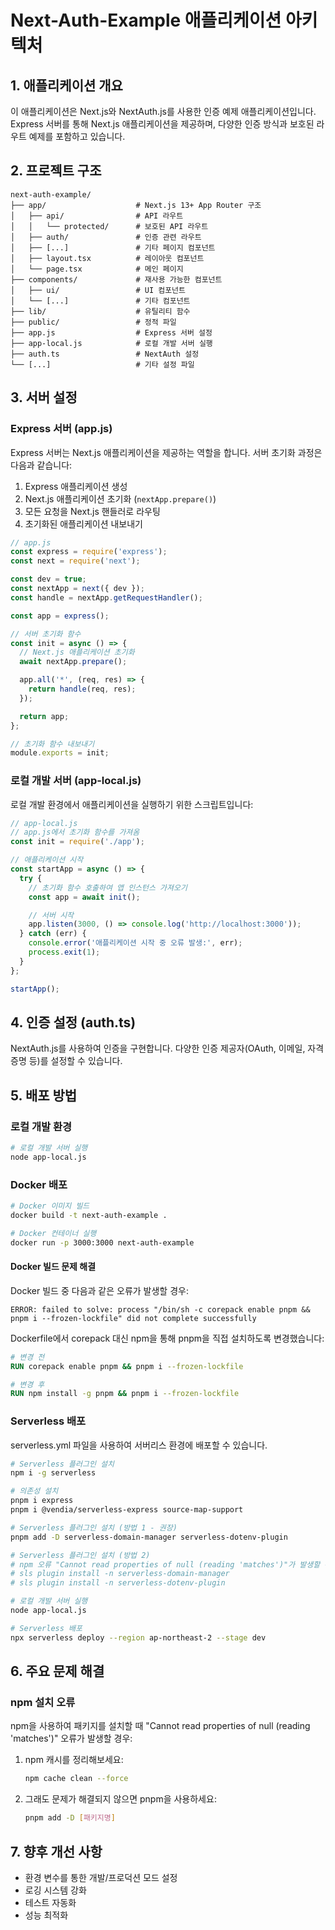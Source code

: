 # Next-Auth-Example 애플리케이션 아키텍처

## 1. 애플리케이션 개요

이 애플리케이션은 Next.js와 NextAuth.js를 사용한 인증 예제 애플리케이션입니다. Express 서버를 통해 Next.js 애플리케이션을 제공하며, 다양한 인증 방식과 보호된 라우트 예제를 포함하고 있습니다.

## 2. 프로젝트 구조

```
next-auth-example/
├── app/                    # Next.js 13+ App Router 구조
│   ├── api/                # API 라우트
│   │   └── protected/      # 보호된 API 라우트
│   ├── auth/               # 인증 관련 라우트
│   ├── [...]               # 기타 페이지 컴포넌트
│   ├── layout.tsx          # 레이아웃 컴포넌트
│   └── page.tsx            # 메인 페이지
├── components/             # 재사용 가능한 컴포넌트
│   ├── ui/                 # UI 컴포넌트
│   └── [...]               # 기타 컴포넌트
├── lib/                    # 유틸리티 함수
├── public/                 # 정적 파일
├── app.js                  # Express 서버 설정
├── app-local.js            # 로컬 개발 서버 실행
├── auth.ts                 # NextAuth 설정
└── [...]                   # 기타 설정 파일
```

## 3. 서버 설정

### Express 서버 (app.js)

Express 서버는 Next.js 애플리케이션을 제공하는 역할을 합니다. 서버 초기화 과정은 다음과 같습니다:

1. Express 애플리케이션 생성
2. Next.js 애플리케이션 초기화 (`nextApp.prepare()`)
3. 모든 요청을 Next.js 핸들러로 라우팅
4. 초기화된 애플리케이션 내보내기

```javascript
// app.js
const express = require('express');
const next = require('next');

const dev = true;
const nextApp = next({ dev });
const handle = nextApp.getRequestHandler();

const app = express();

// 서버 초기화 함수
const init = async () => {
  // Next.js 애플리케이션 초기화
  await nextApp.prepare();

  app.all('*', (req, res) => {
    return handle(req, res);
  });

  return app;
};

// 초기화 함수 내보내기
module.exports = init;
```

### 로컬 개발 서버 (app-local.js)

로컬 개발 환경에서 애플리케이션을 실행하기 위한 스크립트입니다:

```javascript
// app-local.js
// app.js에서 초기화 함수를 가져옴
const init = require('./app');

// 애플리케이션 시작
const startApp = async () => {
  try {
    // 초기화 함수 호출하여 앱 인스턴스 가져오기
    const app = await init();

    // 서버 시작
    app.listen(3000, () => console.log('http://localhost:3000'));
  } catch (err) {
    console.error('애플리케이션 시작 중 오류 발생:', err);
    process.exit(1);
  }
};

startApp();
```

## 4. 인증 설정 (auth.ts)

NextAuth.js를 사용하여 인증을 구현합니다. 다양한 인증 제공자(OAuth, 이메일, 자격 증명 등)를 설정할 수 있습니다.

## 5. 배포 방법

### 로컬 개발 환경

```bash
# 로컬 개발 서버 실행
node app-local.js
```

### Docker 배포

```bash
# Docker 이미지 빌드
docker build -t next-auth-example .

# Docker 컨테이너 실행
docker run -p 3000:3000 next-auth-example
```

#### Docker 빌드 문제 해결

Docker 빌드 중 다음과 같은 오류가 발생할 경우:
```
ERROR: failed to solve: process "/bin/sh -c corepack enable pnpm && pnpm i --frozen-lockfile" did not complete successfully
```

Dockerfile에서 corepack 대신 npm을 통해 pnpm을 직접 설치하도록 변경했습니다:
```dockerfile
# 변경 전
RUN corepack enable pnpm && pnpm i --frozen-lockfile

# 변경 후
RUN npm install -g pnpm && pnpm i --frozen-lockfile
```

### Serverless 배포

serverless.yml 파일을 사용하여 서버리스 환경에 배포할 수 있습니다.

```bash
# Serverless 플러그인 설치
npm i -g serverless

# 의존성 설치
pnpm i express
pnpm i @vendia/serverless-express source-map-support

# Serverless 플러그인 설치 (방법 1 - 권장)
pnpm add -D serverless-domain-manager serverless-dotenv-plugin

# Serverless 플러그인 설치 (방법 2)
# npm 오류 "Cannot read properties of null (reading 'matches')"가 발생할 수 있음
# sls plugin install -n serverless-domain-manager
# sls plugin install -n serverless-dotenv-plugin

# 로컬 개발 서버 실행
node app-local.js

# Serverless 배포
npx serverless deploy --region ap-northeast-2 --stage dev
```

## 6. 주요 문제 해결

### npm 설치 오류

npm을 사용하여 패키지를 설치할 때 "Cannot read properties of null (reading 'matches')" 오류가 발생할 경우:

1. npm 캐시를 정리해보세요:
   ```bash
   npm cache clean --force
   ```

2. 그래도 문제가 해결되지 않으면 pnpm을 사용하세요:
   ```bash
   pnpm add -D [패키지명]
   ```

## 7. 향후 개선 사항

- 환경 변수를 통한 개발/프로덕션 모드 설정
- 로깅 시스템 강화
- 테스트 자동화
- 성능 최적화
